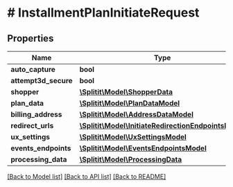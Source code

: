 # # InstallmentPlanInitiateRequest

## Properties

Name | Type | Description | Notes
------------ | ------------- | ------------- | -------------
**auto_capture** | **bool** |  |
**attempt3d_secure** | **bool** |  | [optional]
**shopper** | [**\Splitit\Model\ShopperData**](ShopperData.md) |  | [optional]
**plan_data** | [**\Splitit\Model\PlanDataModel**](PlanDataModel.md) |  | [optional]
**billing_address** | [**\Splitit\Model\AddressDataModel**](AddressDataModel.md) |  | [optional]
**redirect_urls** | [**\Splitit\Model\InitiateRedirectionEndpointsModel**](InitiateRedirectionEndpointsModel.md) |  | [optional]
**ux_settings** | [**\Splitit\Model\UxSettingsModel**](UxSettingsModel.md) |  | [optional]
**events_endpoints** | [**\Splitit\Model\EventsEndpointsModel**](EventsEndpointsModel.md) |  | [optional]
**processing_data** | [**\Splitit\Model\ProcessingData**](ProcessingData.md) |  | [optional]

[[Back to Model list]](../../README.md#models) [[Back to API list]](../../README.md#endpoints) [[Back to README]](../../README.md)
